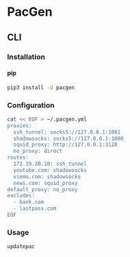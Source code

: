 # PacGen

## CLI

### Installation

#### pip

```sh
pip3 install -U pacgen
```

### Configuration

```sh
cat << EOF > ~/.pacgen.yml
proxies:
  ssh_tunnel: socks5://127.0.0.1:1081
  shadowsocks: socks5://127.0.0.1:1080
  squid_proxy: http://127.0.0.1:3128
  no_proxy: direct
routes:
  172.19.20.10: ssh_tunnel
  youtube.com: shadowsocks
  viemo.com: shadowsocks
  news.com: squid_proxy
default_proxy: no_proxy
excludes:
  - bank.com
  - lastpass.com
EOF
```

### Usage

```sh
updatepac
```

